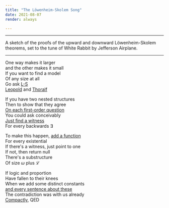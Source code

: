 ```yaml
---
title: "The Löwenheim-Skolem Song"
date: 2021-08-07
render: always

---
```


---

A sketch of the proofs of the upward and downward Löwenheim-Skolem theorems, set to the tune of White Rabbit by Jefferson Airplane.

---

One way makes it larger  
and the other makes it small  
If you want to find a model  
Of any size at all  
Go ask [L-S](https://james-hanson.github.io/wiki/L%C3%B6wenheim-Skolem_Theorem.html)  
[Leopold](https://en.wikipedia.org/wiki/Leopold_L%C3%B6wenheim) and [Thoralf](https://en.wikipedia.org/wiki/Thoralf_Skolem)

If you have two nested structures  
Then to show that they agree  
[On each first-order question](https://james-hanson.github.io/wiki/Elementary_extension.html)  
You could ask conceivably  
[Just find a witness](https://james-hanson.github.io/wiki/Elementary_extension#The_Tarski-Vaught_Criterion)  
For every backwards $\exists$ 

To make this happen, [add a function](https://james-hanson.github.io/wiki/Skolem_functions.html)  
For every existential  
If there's a witness, just point to one  
If not, then return null  
There's a substructure  
Of size $\omega$ plus $\mathcal{L}$

If logic and proportion  
Have fallen to their knees  
When we add some distinct constants  
[and every sentence about these](https://james-hanson.github.io/wiki/Diagram)  
The contradiction was with us already  
[Compactly](https://james-hanson.github.io/wiki/Compactness.html), QED